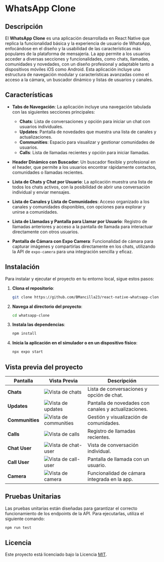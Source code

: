# WhatsApp Clone

## Descripción

El **WhatsApp Clone** es una aplicación desarrollada en React Native que replica la funcionalidad básica y la experiencia de usuario de WhatsApp, enfocándose en el diseño y la usabilidad de las características más populares de la plataforma de mensajería. La app permite a los usuarios acceder a diversas secciones y funcionalidades, como chats, llamadas, comunidades y novedades, con un diseño profesional y adaptable tanto a dispositivos móviles iOS como Android. Esta aplicación incluye una estructura de navegación modular y características avanzadas como el acceso a la cámara, un buscador dinámico y listas de usuarios y canales.

## Características

- **Tabs de Navegación**: La aplicación incluye una navegación tabulada con las siguientes secciones principales:

  - **Chats**: Lista de conversaciones y opción para iniciar un chat con usuarios individuales.
  - **Updates**: Pantalla de novedades que muestra una lista de canales y actualizaciones.
  - **Communities**: Espacio para visualizar y gestionar comunidades de usuarios.
  - **Calls**: Lista de llamadas recientes y opción para iniciar llamadas.

- **Header Dinámico con Buscador**: Un buscador flexible y profesional en el header, que permite a los usuarios encontrar rápidamente contactos, comunidades o llamadas recientes.

- **Lista de Chats y Chat por Usuario**: La aplicación muestra una lista de todos los chats activos, con la posibilidad de abrir una conversación individual y enviar mensajes.

- **Lista de Canales y Lista de Comunidades**: Acceso organizado a los canales y comunidades disponibles, con opciones para explorar y unirse a comunidades.

- **Lista de Llamadas y Pantalla para Llamar por Usuario**: Registro de llamadas anteriores y acceso a la pantalla de llamada para interactuar directamente con otros usuarios.

- **Pantalla de Cámara con Expo Camera**: Funcionalidad de cámara para capturar imágenes y compartirlas directamente en los chats, utilizando la API de `expo-camera` para una integración sencilla y eficaz.

## Instalación

Para instalar y ejecutar el proyecto en tu entorno local, sigue estos pasos:

1. **Clona el repositorio**:

   ```bash
   git clone https://github.com/BMancilla23/react-native-whatsapp-clone.git
   ```

2. **Navega al directorio del proyecto**:

   ```bash
   cd whatsapp-clone
   ```

3. **Instala las dependencias**:

   ```bash
   npm install
   ```

4. **Inicia la aplicación en el simulador o en un dispositivo físico**:

   ```bash
   npx expo start
   ```

## Vista previa del proyecto

| Pantalla        | Vista Previa                                          | Descripción                                          |
| --------------- | ----------------------------------------------------- | ---------------------------------------------------- |
| **Chats**       | ![Vista de chats](/docs/images/chats.png)             | Lista de conversaciones y opción de chat.            |
| **Updates**     | ![Vista de updates](/docs/images/updates.png)         | Pantalla de novedades con canales y actualizaciones. |
| **Communities** | ![Vista de communities](/docs/images/communities.png) | Gestión y visualización de comunidades.              |
| **Calls**       | ![Vista de calls](/docs/images/calls.png)             | Registro de llamadas recientes.                      |
| **Chat User**   | ![Vista de chat-user](/docs/images/chat-user.png)     | Vista de conversación individual.                    |
| **Call User**   | ![Vista de call-user](/docs/images/call-user.png)     | Pantalla de llamada con un usuario.                  |
| **Camera**      | ![Vista de camera](/docs/images/camera.png)           | Funcionalidad de cámara integrada en la app.         |

## Pruebas Unitarias

Las pruebas unitarias están diseñadas para garantizar el correcto funcionamiento de los endpoints de la API. Para ejecutarlas, utiliza el siguiente comando:

```bash
npm run test
```

## Licencia

Este proyecto está licenciado bajo la Licencia [MIT](URL_DE_LICENCIA).
